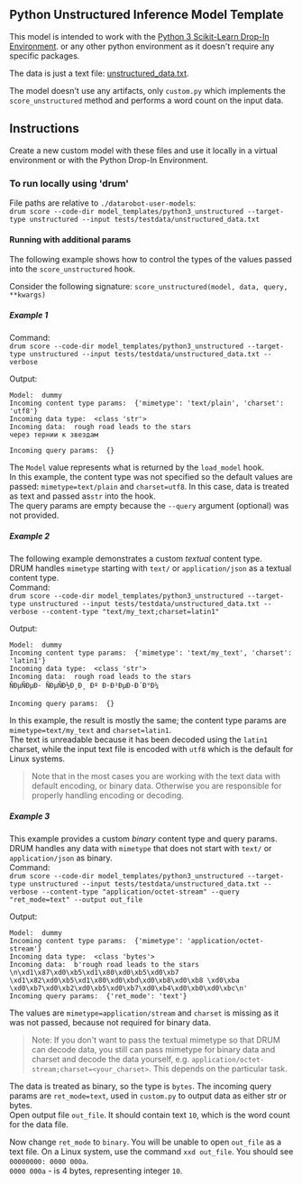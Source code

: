 ## Python Unstructured Inference Model Template

This model is intended to work with the [Python 3 Scikit-Learn Drop-In Environment](../../public_dropin_environments/python3_sklearn/).
or any other python environment as it doesn't require any specific packages.

The data is just a text file: [unstructured_data.txt](../../tests/testdata/unstructured_data.txt).

The model doesn't use any artifacts, only `custom.py` which implements the `score_unstructured` method and performs a word count on the input data.

## Instructions
Create a new custom model with these files and use it locally in a virtual environment or with the Python Drop-In Environment.

### To run locally using 'drum'
File paths are relative to `./datarobot-user-models`:   
`drum score --code-dir model_templates/python3_unstructured --target-type unstructured --input tests/testdata/unstructured_data.txt`

#### Running with additional params
The following example shows how to control the types of the values passed into the `score_unstructured` hook.

Consider the following signature: `score_unstructured(model, data, query, **kwargs)`

##### Example 1
Command:   
`drum score --code-dir model_templates/python3_unstructured --target-type unstructured --input tests/testdata/unstructured_data.txt --verbose`

Output:
```
Model:  dummy
Incoming content type params:  {'mimetype': 'text/plain', 'charset': 'utf8'}
Incoming data type:  <class 'str'>
Incoming data:  rough road leads to the stars 
через тернии к звездам

Incoming query params:  {}
```
The `Model` value represents what is returned by the `load_model` hook.    
In this example, the content type was not specified so the default values are passed: `mimetype=text/plain` and `charset=utf8`. In this case, data is treated as text and passed as`str` into the hook.  
The query params are empty because the `--query` argument (optional) was not provided.

##### Example 2
The following example demonstrates a custom *textual* content type.  
DRUM handles `mimetype` starting with `text/` or `application/json` as a textual content type.  
Command:   
`drum score --code-dir model_templates/python3_unstructured --target-type unstructured --input tests/testdata/unstructured_data.txt --verbose --content-type "text/my_text;charset=latin1"`

Output:
```
Model:  dummy
Incoming content type params:  {'mimetype': 'text/my_text', 'charset': 'latin1'}
Incoming data type:  <class 'str'>
Incoming data:  rough road leads to the stars 
ÑÐµÑÐµÐ· ÑÐµÑÐ½Ð¸Ð¸ Ðº Ð·Ð²ÐµÐ·Ð´Ð°Ð¼

Incoming query params:  {}
```

In this example, the result is mostly the same; the content type params are `mimetype=text/my_text` and `charset=latin1`.  
The text is unreadable because it has been decoded using the `latin1` charset, while the input text file is encoded with `utf8` which is the default for Linux systems.  
> Note that in the most cases you are working with the text data with default encoding, or binary data. Otherwise you are responsible for properly handling encoding or decoding.


##### Example 3
This example provides a custom *binary* content type and query params.  
DRUM handles any data with `mimetype` that does not start with `text/` or `application/json` as binary.  
Command:   
`drum score --code-dir model_templates/python3_unstructured --target-type unstructured --input tests/testdata/unstructured_data.txt --verbose --content-type "application/octet-stream" --query "ret_mode=text" --output out_file`

Output:
```
Model:  dummy
Incoming content type params:  {'mimetype': 'application/octet-stream'}
Incoming data type:  <class 'bytes'>
Incoming data:  b'rough road leads to the stars \n\xd1\x87\xd0\xb5\xd1\x80\xd0\xb5\xd0\xb7 \xd1\x82\xd0\xb5\xd1\x80\xd0\xbd\xd0\xb8\xd0\xb8 \xd0\xba \xd0\xb7\xd0\xb2\xd0\xb5\xd0\xb7\xd0\xb4\xd0\xb0\xd0\xbc\n'
Incoming query params:  {'ret_mode': 'text'}

```

The values are `mimetype=application/stream` and `charset` is missing as it was not passed, because not required for binary data.   
> Note: If you don't want to pass the textual mimetype so that DRUM can decode data,
> you still can pass mimetype for binary data and charset and decode the data yourself, e.g. `application/octet-stream;charset=<your_charset>`.
> This depends on the particular task. 

The data is treated as binary, so the type is `bytes`.
The incoming query params are `ret_mode=text`, used in `custom.py` to output data as either str or bytes.  
Open output file `out_file`. It should contain text `10`, which is the word count for the data file.  

Now change `ret_mode` to `binary`. You will be unable to open `out_file` as a text file. On a Linux system, use the command `xxd out_file`. You should see `00000000: 0000 000a`.   
`0000 000a` - is 4 bytes, representing integer `10`.
